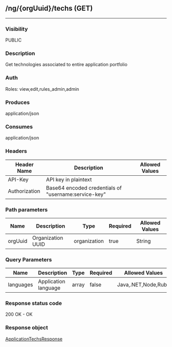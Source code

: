 ## /ng/{orgUuid}/techs (GET)
---
### Visibility
PUBLIC
### Description
Get technologies associated to entire application portfolio
### Auth
Roles: view,edit,rules_admin,admin
### Produces
application/json
### Consumes
application/json
### Headers
| Header Name | Description | Allowed Values |
| ----------- | ----------- | ----------- |
| API-Key | API key in plaintext |  |
| Authorization | Base64 encoded credentials of &quot;username:service-key&quot; |  |
### Path parameters
| Name | Description | Type | Required | Allowed Values |
| ----------- | ----------- | ----------- | ----------- | ----------- |
| orgUuid | Organization UUID | organization | true | String |
### Query Parameters
| Name | Description | Type | Required | Allowed Values |
| ----------- | ----------- | ----------- | ----------- | ----------- |
| languages | Application language | array | false | Java,.NET,Node,Ruby |
### Response status code
200 OK - OK
### Response object
[ApplicationTechsResponse](<../../objects/ApplicationTechsResponse.md>)
